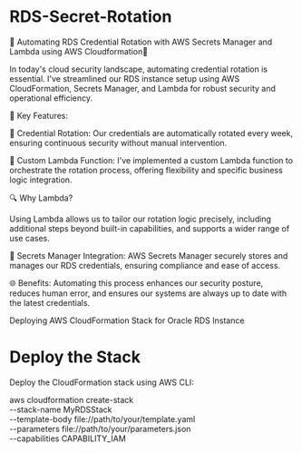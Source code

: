 # RDS-Secret-Rotation

🔐 Automating RDS Credential Rotation with AWS Secrets Manager and Lambda using AWS Cloudformation🔐



In today's cloud security landscape, automating credential rotation is essential. I've streamlined our RDS instance setup using AWS CloudFormation, Secrets Manager, and Lambda for robust security and operational efficiency.




🌟 Key Features:




🔄 Credential Rotation: Our credentials are automatically rotated every week, ensuring continuous security without manual intervention.




🔧 Custom Lambda Function: I've implemented a custom Lambda function to orchestrate the rotation process, offering flexibility and specific business logic integration.




🔍 Why Lambda?

Using Lambda allows us to tailor our rotation logic precisely, including additional steps beyond built-in capabilities, and supports a wider range of use cases.



🔐 Secrets Manager Integration: AWS Secrets Manager securely stores and manages our RDS credentials, ensuring compliance and ease of access.



🌐 Benefits: Automating this process enhances our security posture, reduces human error, and ensures our systems are always up to date with the latest credentials.





Deploying AWS CloudFormation Stack for Oracle RDS Instance

# Deploy the Stack


Deploy the CloudFormation stack using AWS CLI:

aws cloudformation create-stack \
  --stack-name MyRDSStack \
  --template-body file://path/to/your/template.yaml \
  --parameters file://path/to/your/parameters.json \
  --capabilities CAPABILITY_IAM

